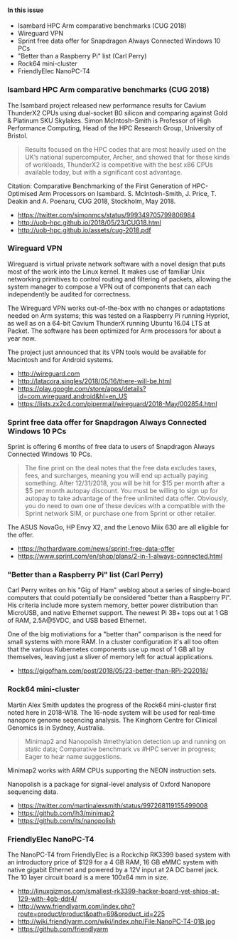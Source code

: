 #### In this issue

* Isambard HPC Arm comparative benchmarks (CUG 2018)
* Wireguard VPN
* Sprint free data offer for Snapdragon Always Connected Windows 10 PCs 
* "Better than a Raspberry Pi" list (Carl Perry)
* Rock64 mini-cluster
* FriendlyElec NanoPC-T4 

### Isambard HPC Arm comparative benchmarks (CUG 2018)

The Isambard project released new performance results for Cavium
ThunderX2 CPUs using dual-socket B0 silicon and comparing against
Gold & Platinum SKU Skylakes. Simon McIntosh-Smith is Professor of
High Performance Computing, Head of the HPC Research Group, University
of Bristol.

> Results focused on the HPC codes that are most heavily used on
the UK’s national supercomputer, Archer, and showed that for these
kinds of workloads, ThunderX2 is competitive with the best x86 CPUs
available today, but with a significant cost advantage.

Citation: Comparative Benchmarking of the First Generation of
HPC-Optimised Arm Processors on Isambard. S. McIntosh-Smith, J.
Price, T. Deakin and A. Poenaru, CUG 2018, Stockholm, May 2018.

* https://twitter.com/simonmcs/status/999349705799806984
* http://uob-hpc.github.io/2018/05/23/CUG18.html
* http://uob-hpc.github.io/assets/cug-2018.pdf

### Wireguard VPN

Wireguard is virtual private network software with a novel
design that puts most of the work into the Linux kernel.
It makes use of familiar Unix networking primitives to
control routing and filtering of packets, allowing the
system manager to compose a VPN out of components that can
each independently be audited for correctness.

The Wireguard VPN works out-of-the-box with no
changes or adaptations needed on Arm systems; this
was tested on a Raspberry Pi running Hypriot, as
well as on a 64-bit Cavium ThunderX running Ubuntu 16.04 LTS
at Packet. The software has been optimized for Arm
processors for about a year now.

The project just announced that its VPN tools would be
available for Macintosh and for Android systems.

* http://wireguard.com
* http://latacora.singles/2018/05/16/there-will-be.html
* https://play.google.com/store/apps/details?id=com.wireguard.android&hl=en_US
* https://lists.zx2c4.com/pipermail/wireguard/2018-May/002854.html

### Sprint free data offer for Snapdragon Always Connected Windows 10 PCs 

Sprint is offering 6 months of free data to users
of Snapdragon Always Connected Windows 10 PCs.

> The fine print on the deal notes that the free data excludes
taxes, fees, and surcharges, meaning you will end up actually paying
something. After 12/31/2018, you will be hit for $15 per month after
a $5 per month autopay discount. You must be willing to sign up for
autopay to take advantage of the free unlimited data offer. Obviously,
you do need to own one of these devices with a compatible with the
Sprint network SIM, or purchase one from Sprint or other retailer.

The ASUS NovaGo, HP Envy X2, and the Lenovo Miix 630 are
all eligible for the offer.

* https://hothardware.com/news/sprint-free-data-offer
* https://www.sprint.com/en/shop/plans/2-in-1-always-connected.html

### "Better than a Raspberry Pi" list (Carl Perry)

Carl Perry writes on his "Gig of Ham" weblog about a series
of single-board computers that could potentially be considered
"better than a Raspberry Pi". His criteria include more 
system memory, better power distribution than MicroUSB, and
native Ethernet support. The newest Pi 3B+ tops out at
1 GB of RAM, 2.5A@5VDC, and USB based Ethernet. 

One of the big motiviations for a "better than" comparison
is the need for small systems with more RAM. In a cluster 
configuration it's all too often that the various Kubernetes
components use up most of 1 GB all by themselves, leaving
just a sliver of memory left for actual applications.

* https://gigofham.com/post/2018/05/23-better-than-RPi-2Q2018/

### Rock64 mini-cluster

Martin Alex Smith updates the progress of the Rock64 mini-cluster
first noted here in 2018-W18. The 16-node system will be used for real-time
nanopore genome seqencing analysis. The Kinghorn Centre for Clinical Genomics
is in Sydney, Australia.

> Minimap2 and Nanopolish #methylation detection up and running on
static data; Comparative benchmark vs #HPC server in progress; Eager
to hear name suggestions.

Minimap2 works with ARM CPUs supporting the NEON instruction sets.

Nanopolish is a package for signal-level analysis of Oxford Nanopore
sequencing data.

* https://twitter.com/martinalexsmith/status/997268119155499008
* https://github.com/lh3/minimap2
* https://github.com/jts/nanopolish 

### FriendlyElec NanoPC-T4 

The NanoPC-T4 from FriendlyElec is a Rockchip RK3399 based system
with an introductory price of $129 for a 4 GB RAM, 16 GB eMMC system
with native gigabit Ethernet and powered by a 12V input at 2A DC
barrel jack. The 10 layer circuit board is a mere 100x64 mm in size.

* http://linuxgizmos.com/smallest-rk3399-hacker-board-yet-ships-at-129-with-4gb-ddr4/
* http://www.friendlyarm.com/index.php?route=product/product&path=69&product_id=225
* http://wiki.friendlyarm.com/wiki/index.php/File:NanoPC-T4-01B.jpg
* https://github.com/friendlyarm
